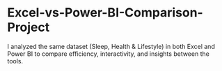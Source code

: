 # Excel-vs-Power-BI-Comparison-Project
I analyzed the same dataset (Sleep, Health &amp; Lifestyle) in both Excel and Power BI to compare efficiency, interactivity, and insights between the tools.
